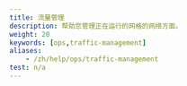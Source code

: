 ```yaml
---
title: 流量管理
description: 帮助您管理正在运行的网格的网络方面。
weight: 20
keywords: [ops,traffic-management]
aliases:
    - /zh/help/ops/traffic-management
test: n/a
---
```

